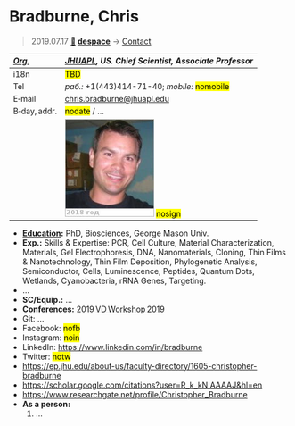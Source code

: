 # Bradburne, Chris
> 2019.07.17 **[🚀](../index/index.md) [despace](index.md)** → [Contact](contact.md)

|*[Org.](contact.md)*|*[JHUAPL](zz_jhuapl.md), US. Chief Scientist, Associate Professor*|
|:--|:--|
|i18n| <mark>TBD</mark> |
|Tel|*раб.:* +1(443)414-71-40; *mobile:* <mark>nomobile</mark> |
|E‑mail| <chris.bradburne@jhuapl.edu> |
|B‑day, addr.| <mark>nodate</mark> / … |
|| [![](f/contact/b/bradburne1_photo_thumb.jpg)](f/contact/b/bradburne1_photo.jpg) <mark>nosign</mark> |

   - **[Education](edu.md):** PhD, Biosciences, George Mason Univ.
   - **Exp.:** Skills & Expertise: PCR, Cell Culture, Material Characterization, Materials, Gel Electrophoresis, DNA, Nanomaterials, Cloning, Thin Films & Nanotechnology, Thin Film Deposition, Phylogenetic Analysis, Semiconductor, Cells, Luminescence, Peptides, Quantum Dots, Wetlands, Cyanobacteria, rRNA Genes, Targeting.
   - …
   - **SC/Equip.:** …
   - **Conferences:** 2019 [VD Workshop 2019](vdws2019.md)
   - Git: …
   - Facebook: <mark>nofb</mark>
   - Instagram: <mark>noin</mark>
   - LinkedIn: <https://www.linkedin.com/in/bradburne>
   - Twitter: <mark>notw</mark>
   - <https://ep.jhu.edu/about-us/faculty-directory/1605-christopher-bradburne>
   - <https://scholar.google.com/citations?user=R_k_kNIAAAAJ&hl=en>
   - <https://www.researchgate.net/profile/Christopher_Bradburne>
   - **As a person:**
      1. …
